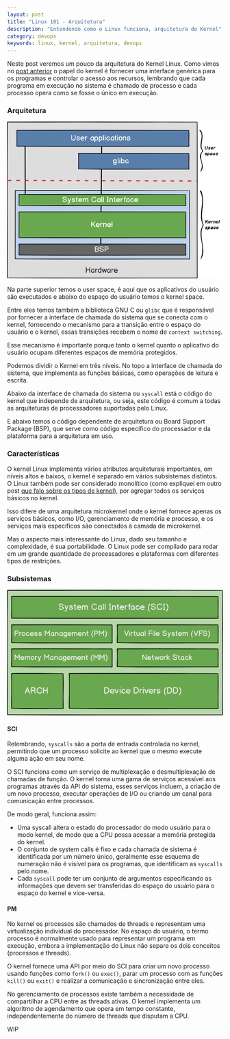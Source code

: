 ```yaml
---
layout: post
title: "Linux 101 - Arquitetura"
description: "Entendendo como o Linux funciona, arquitetura do Kernel"
category: devops
keywords: linux, kernel, arquitetura, devops
---
```


Neste post veremos um pouco da arquitetura do Kernel Linux. Como vimos no
[post anterior](https://infoslack.com/devops/linux-101-kernel) o papel do
kernel é fornecer uma interface genérica para os programas e controlar o acesso
aos recursos, lembrando que cada programa em execução no sistema é chamado de
processo e cada processo opera como se fosse o único em execução.

### Arquitetura

![Arquitetura do Kernel Linux](/images/linux-arquitetura.png)

Na parte superior temos o user space, é aqui que os aplicativos do usuário são
executados e abaixo do espaço do usuário temos o kernel space.

Entre eles temos também a biblioteca GNU C ou `glibc` que é responsável por
fornecer a interface de chamada do sistema que se conecta com o kernel,
fornecendo o mecanismo para a transição entre o espaço do usuário e o kernel,
essas transições recebem o nome de `context switching`.

Esse mecanismo é importante porque tanto o kernel quanto o aplicativo do usuário
ocupam diferentes espaços de memória protegidos.

Podemos dividir o Kernel em três níveis. No topo a interface de chamada do
sistema, que implementa as funções básicas, como operações de leitura e escrita.

Abaixo da interface de chamada do sistema ou `syscall` está o código do kernel
que independe de arquitetura, ou seja, este código é comum a todas as arquiteturas
de processadores suportadas pelo Linux.

E abaixo temos o código dependente de arquitetura ou Board Support Package (BSP),
que serve como código específico do processador e da plataforma para a arquitetura em uso.

### Características

O kernel Linux implementa vários atributos arquiteturais importantes, em níveis
altos e baixos, o kernel é separado em vários subsistemas distintos.
O Linux também pode ser considerado monolítico (como expliquei em outro post
[que falo sobre os tipos de kernel](https://infoslack.com/linux/compilando-o-kernel-linux)),
por agregar todos os serviços básicos no kernel.

Isso difere de uma arquitetura microkernel onde o kernel fornece apenas os serviços
básicos, como I/O, gerenciamento de memória e processo, e os serviços mais
específicos são conectados à camada de microkernel.

Mas o aspecto mais interessante do Linux, dado seu tamanho e complexidade, é
sua portabilidade. O Linux pode ser compilado para rodar em um grande quantidade
de processadores e plataformas com diferentes tipos de restrições.

### Subsistemas

![Subsistemas do kernel](/images/subsistemas-kernel.png)

#### SCI

Relembrando, `syscalls` são a porta de entrada controlada no kernel, permitindo
que um processo solicite ao kernel que o mesmo execute alguma ação em seu nome.

O SCI funciona como um serviço de multiplexação e desmultiplexação de chamadas de função.
O kernel torna uma gama de serviços acessível aos programas através da API do
sistema, esses serviços incluem, a criação de um novo processo, executar operações
de I/O ou criando um canal para comunicação entre processos.

De modo geral, funciona assim:

- Uma syscall altera o estado do processador do modo usuário para o modo kernel,
de modo que a CPU possa acessar a memória protegida do kernel.
- O conjunto de system calls é fixo e cada chamada de sistema é identificada por
um número único, geralmente esse esquema de numeração não é visível para os programas,
que identificam as `syscalls` pelo nome.
- Cada `syscall` pode ter um conjunto de argumentos especificando as informações
que devem ser transferidas do espaço do usuário para o espaço do kernel e vice-versa.

#### PM

No kernel os processos são chamados de threads e representam uma virtualização
individual do processador. No espaço do usuário, o termo processo é normalmente
usado para representar um programa em execução, embora a implementação do Linux
não separe os dois conceitos (processos e threads).

O kernel fornece uma API por meio do SCI para criar um novo processo usando funções
como `fork()` ou `exec()`, parar um processo com as funções `kill()` ou `exit()` e
realizar a comunicação e sincronização entre eles.

No gerenciamento de processos existe também a necessidade de compartilhar a CPU
entre as threads ativas. O kernel implementa um algoritmo de agendamento que opera
em tempo constante, independentemente do número de threads que disputam a CPU.

WIP
